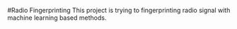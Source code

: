 #Radio Fingerprinting
This project is trying to fingerprinting radio signal with machine learning based methods.

